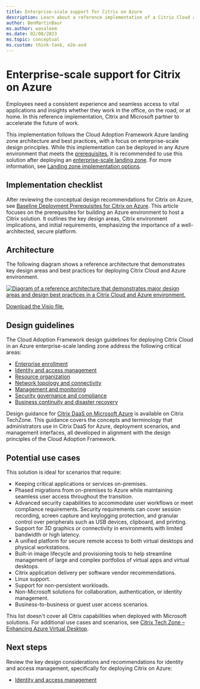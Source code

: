 ```yaml
---
title: Enterprise-scale support for Citrix on Azure
description: Learn about a reference implementation of a Citrix Cloud and Azure landing zone accelerator environment.
author: BenMartinBaur
ms.author: wasaleem
ms.date: 02/08/2023
ms.topic: conceptual
ms.custom: think-tank, e2e-avd
---
```


# Enterprise-scale support for Citrix on Azure

Employees need a consistent experience and seamless access to vital applications and insights whether they work in the office, on the road, or at home. In this reference implementation, Citrix and Microsoft partner to accelerate the future of work.

This implementation follows the Cloud Adoption Framework Azure landing zone architecture and best practices, with a focus on enterprise-scale design principles. While this implementation can be deployed in any Azure environment that meets the [prerequisites](https://github.com/Azure/avdaccelerator#getting-started), it is recommended to use this solution after deploying an [enterprise-scale landing zone](../../../ready/landing-zone/index.md). For more information, see [Landing zone implementation options](../../../ready/landing-zone/implementation-options.md).

## Implementation checklist

After reviewing the conceptual design recommendations for Citrix on Azure, see [Baseline Deployment Prerequisites for Citrix on Azure](https://community.citrix.com/tech-zone/build/tech-papers/deployment-prerequisites-citrix-on-azure). This article focuses on the prerequisites for building an Azure environment to host a Citrix solution. It outlines the key design areas, Citrix environment implications, and initial requirements, emphasizing the importance of a well-architected, secure platform. 

## Architecture

The following diagram shows a reference architecture that demonstrates key design areas and best practices for deploying Citrix Cloud and Azure environment.

[![Diagram of a reference architecture that demonstrates major design areas and design best practices in a Citrix Cloud and Azure environment.](../media/citrix-cloud-azure-virtual-desktop-architecture.png)](../media/citrix-cloud-azure-virtual-desktop-architecture.png#lightbox)

[Download the Visio file.](https://raw.githubusercontent.com/microsoft/CloudAdoptionFramework/master/scenarios/azure-virtual-desktop/landing-zone-citrix/Citrix-accelerator-enterprise-scale-alz-architecture.vsdx)

## Design guidelines

The Cloud Adoption Framework design guidelines for deploying Citrix Cloud in an Azure enterprise-scale landing zone address the following critical areas:

- [Enterprise enrollment](../eslz-enterprise-enrollment.md)
- [Identity and access management](citrix-identity-access-management.md)
- [Resource organization](citrix-resource-organization.md)
- [Network topology and connectivity](citrix-network-topology-connectivity.md)
- [Management and monitoring](citrix-management-monitoring.md)
- [Security governance and compliance](citrix-security-governance-compliance.md)
- [Business continuity and disaster recovery](citrix-business-continuity-disaster-recovery.md)

Design guidance for [Citrix DaaS on Microsoft Azure](https://docs.citrix.com/en-us/citrix-daas-azure.html) is available on Citrix TechZone. This guidance covers the concepts and terminology that administrators use in Citrix DaaS for Azure, deployment scenarios, and management interfaces, all developed in alignment with the design principles of the Cloud Adoption Framework.

## Potential use cases

This solution is ideal for scenarios that require:

- Keeping critical applications or services on-premises.
- Phased migrations from on-premises to Azure while maintaining seamless user access throughout the transition.
- Advanced security capabilities to accommodate user workflows or meet compliance requirements. Security requirements can cover session recording, screen capture and keylogging protection, and granular control over peripherals such as USB devices, clipboard, and printing.
- Support for 3D graphics or connectivity in environments with limited bandwidth or high latency.
- A unified platform for secure remote access to both virtual desktops and physical workstations.
- Built-in image lifecycle and provisioning tools to help streamline management of large and complex portfolios of virtual apps and virtual desktops.
- Citrix application delivery per software vendor recommendations.
- Linux support.
- Support for non-persistent workloads.
- Non-Microsoft solutions for collaboration, authentication, or identity management.
- Business-to-business or guest user access scenarios.

This list doesn't cover all Citrix capabilities when deployed with Microsoft solutions. For additional use cases and scenarios, see [Citrix Tech Zone – Enhancing Azure Virtual Desktop](https://community.citrix.com/tech-zone/learn/tech-briefs/windows-virtual-desktop-value-add).

## Next steps

Review the key design considerations and recommendations for identity and access management, specifically for deploying Citrix on Azure:

- [Identity and access management](citrix-identity-access-management.md)
